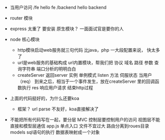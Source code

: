 - 当用户访问 /fe hello fe
  /backend  hello backend

- router 模块
- express 太重了 要安装
  原生模块？
  一面面试官是要你的人

- node 核心模块
  - http模块启动web服务就三句代码
    比java，php 一大段配置来说， 快太多了 
  - url是web服务的基础构成
    url内置模块，帮我们把 协议 域名 路径 参数 查询字符串 端口分析的明明白白
  - createServer 返回server 实例 单例模式
    listen 方法 伺服状态
    当用户（req） 到来之后，相当于一个事件发生，放在createServer 里的回调函数执行
    res 响应用户请求 结束http过程

- 上面的代码挺好的，为什么还要koa
  - 框架？
    url parse 不友好，koa直接解决了

- 不能把所有代码写在一起，要分层
  MVC
  控制层要控制用户的访问 视图层不能直接和模型层通信
  app.js 单点入口 文件不宜过大
  路由分离到roues目录
  models sql语句的执行 数据表映射成一个对象
  